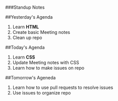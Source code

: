 ###Standup Notes

##Yesterday's Agenda
1. Learn **HTML**
2. Create basic Meeting notes
3. Clean up repo

##Today's Agenda
1. Learn **CSS**
2. Update Meeting notes with CSS
3. Learn how to make issues on repo

##Tomorrow's Ageneda
1. Learn how to use pull requests to resolve issues
2. Use issues to organize repo